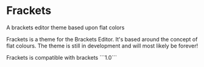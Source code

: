 Frackets
========

A brackets editor theme based upon flat colors

<p>Frackets is a theme for the Brackets Editor. It's based around the concept of flat colours. The theme is still in development and will most likely be forever!</p>
<p>Frackets is compatible with brackets ```1.0```
